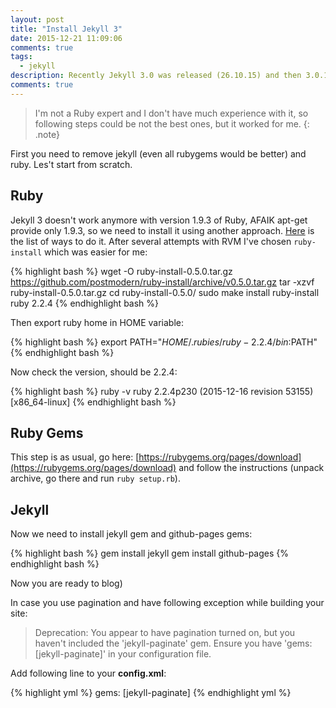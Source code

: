 ```yaml
---
layout: post
title: "Install Jekyll 3"
date: 2015-12-21 11:09:06
comments: true
tags: 
  - jekyll
description: Recently Jekyll 3.0 was released (26.10.15) and then 3.0.1 (17.11.15), it took me some time to upgrade my version of it. Here is how I did it.
comments: true
---
```


>I'm not a Ruby expert and I don't have much experience with it, so following steps could be not the best ones, but it worked for me.
{: .note}

First you need to remove jekyll (even all rubygems would be better) and ruby. Les't start from scratch.

## Ruby

Jekyll 3 doesn't work anymore with version 1.9.3 of Ruby, AFAIK apt-get provide only 1.9.3, so we need to install it using another approach. [Here](https://www.ruby-lang.org/en/documentation/installation/) is the list of ways to do it. After several attempts with RVM I've chosen `ruby-install` which was easier for me:

{% highlight bash %}
wget -O ruby-install-0.5.0.tar.gz https://github.com/postmodern/ruby-install/archive/v0.5.0.tar.gz
tar -xzvf ruby-install-0.5.0.tar.gz
cd ruby-install-0.5.0/
sudo make install
ruby-install ruby 2.2.4
{% endhighlight bash %}

Then export ruby home in HOME variable:
  
{% highlight bash %}
export PATH="$HOME/.rubies/ruby-2.2.4/bin:$PATH"
{% endhighlight bash %}

Now check the version, should be 2.2.4:

{% highlight bash %}
ruby -v
ruby 2.2.4p230 (2015-12-16 revision 53155) [x86_64-linux]
{% endhighlight bash %}

## Ruby Gems

This step is as usual, go here: [https://rubygems.org/pages/download](https://rubygems.org/pages/download) and follow the instructions (unpack archive, go there and run `ruby setup.rb`).

## Jekyll

Now we need to install jekyll gem and github-pages gems:

{% highlight bash %}
gem install jekyll
gem install github-pages
{% endhighlight bash %}

Now you are ready to blog)

In case you use pagination and have following exception while building your site:

>Deprecation: You appear to have pagination turned on, but you haven't included the 'jekyll-paginate' gem. Ensure you have 'gems: [jekyll-paginate]' in your configuration file.

Add following line to your **config.xml**:

{% highlight yml %}
gems: [jekyll-paginate]
{% endhighlight yml %}



